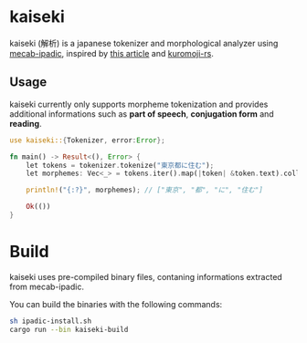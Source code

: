 # kaiseki

kaiseki (解析) is a japanese tokenizer and morphological analyzer using [mecab-ipadic](https://taku910.github.io/mecab/), inspired by [this article](https://towardsdatascience.com/how-japanese-tokenizers-work-87ab6b256984) and [kuromoji-rs](https://github.com/fulmicoton/kuromoji-rs).

## Usage

kaiseki currently only supports morpheme tokenization and provides additional informations such as **part of speech**, **conjugation form** and **reading**.

```rust
use kaiseki::{Tokenizer, error:Error};

fn main() -> Result<(), Error> {
    let tokens = tokenizer.tokenize("東京都に住む");
    let morphemes: Vec<_> = tokens.iter().map(|token| &token.text).collect();

    println!("{:?}", morphemes); // ["東京", "都", "に", "住む"]

    Ok(())
}


```

# Build

kaiseki uses pre-compiled binary files, contaning informations extracted from mecab-ipadic.

You can build the binaries with the following commands:

```sh
sh ipadic-install.sh
cargo run --bin kaiseki-build
```
